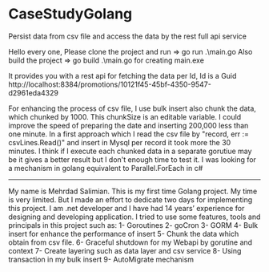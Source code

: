 # CaseStudyGolang
Persist data from csv file and access the data by the rest full api service

Hello every one, 
Please clone the project and run => go run .\main.go
Also build the project => go build .\main.go  for creating main.exe

It provides you with a rest api for fetching the data per Id, Id is a Guid 
http://localhost:8384/promotions/10121f45-45bf-4350-9547-d2961eda4329

For enhancing the process of csv file, I use bulk insert also chunk the data, which chunked by 1000. This chunkSize is an editable variable.
I could improve the speed of preparing the date and inserting 200,000 less than one minute. In a first approach which I read the csv file by "record, err := csvLines.Read()" and insert in Mysql per record it took more the 30 minutes. I think if I execute each chunked data in a separate gorutiue may be it gives a better result but I don't enough time to test it. I was looking for a mechanism in golang equivalent to Parallel.ForEach in c# 
 
------------------------------------------------------------------------------------
My name is Mehrdad Salimian. This is my first time Golang project. My time is very limited. But I made an effort to dedicate two days for implementing this project. I am .net developer and I have had 14 years’ experience for designing and developing application. I tried to use some features, tools and principals in this project such as:
1- Goroutines
2- goCron
3- GORM
4- Bulk insert for enhance the performance of insert
5- Chunk the data which obtain from csv file.
6- Graceful shutdown for my Webapi by gorutine and context
7- Create layering such as data layer and csv service
8- Using transaction in my bulk insert
9- AutoMigrate mechanism



